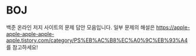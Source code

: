# BOJ
백준 온라인 저지 사이트의 문제 답안 모음입니다.
일부 문제의 해설은 https://apple-apple-apple-apple-apple.tistory.com/category/PS%EB%AC%B8%EC%A0%9C%EB%93%A4 를 참고하세요!
